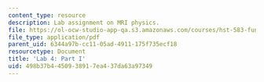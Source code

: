 ```yaml
---
content_type: resource
description: Lab assignment on MRI physics.
file: https://ol-ocw-studio-app-qa.s3.amazonaws.com/courses/hst-583-functional-magnetic-resonance-imaging-data-acquisition-and-analysis-fall-2008/498b37b4450938917ea437da63a97349_lab4a.pdf
file_type: application/pdf
parent_uid: 6344a97b-cc11-05ad-4911-175f735ecf18
resourcetype: Document
title: 'Lab 4: Part I'
uid: 498b37b4-4509-3891-7ea4-37da63a97349
---
```

